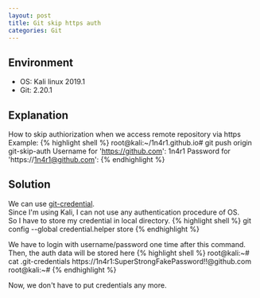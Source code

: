 ```yaml
---
layout: post
title: Git skip https auth
categories: Git
---
```


## Environment
* OS: Kali linux 2019.1
* Git: 2.20.1

## Explanation
How to skip authiorization when we access remote repository via https<br>
Example:
{% highlight shell %}
root@kali:~/1n4r1.github.io# git push origin git-skip-auth
Username for 'https://github.com': 1n4r1
Password for 'https://1n4r1@github.com': 
{% endhighlight %}

## Solution
We can use <a href="https://git-scm.com/docs/gitcredentials">git-credential</a>.<br>
Since I'm using Kali, I can not use any authentication procedure of OS.<br>
So I have to store my credential in local directory.
{% highlight shell %}
git config --global credential.helper store
{% endhighlight %}

We have to login with username/password one time after this command.<br>
Then, the auth data will be stored here
{% highlight shell %}
root@kali:~# cat .git-credentials 
https://1n4r1:SuperStrongFakePassword!!@github.com
root@kali:~#
{% endhighlight %}

Now, we don't have to put credentials any more.
